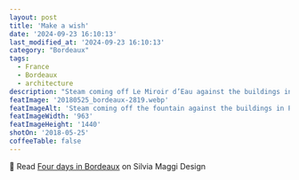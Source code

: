 ```yaml
---
layout: post
title: 'Make a wish'
date: '2024-09-23 16:10:13'
last_modified_at: '2024-09-23 16:10:13'
category: "Bordeaux"
tags:
  - France
  - Bordeaux
  - architecture
description: "Steam coming off Le Miroir d’Eau against the buildings in Place de la Bourse"
featImage: '20180525_bordeaux-2819.webp'
featImageAlt: 'Steam coming off the fountain against the buildings in Place de la Bourse'
featImageWidth: '963'
featImageHeight: '1440'
shotOn: '2018-05-25'
coffeeTable: false
---
```

🔗 Read [Four days in Bordeaux](https://silviamaggidesign.com/photography/four-days-in-bordeaux/) on Silvia Maggi Design